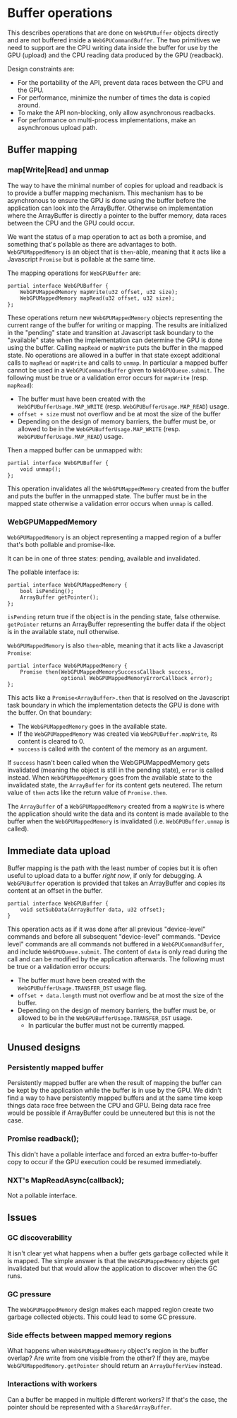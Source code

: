 # Buffer operations

This describes operations that are done on `WebGPUBuffer` objects directly and are not buffered inside a `WebGPUCommandBuffer`.
The two primitives we need to support are the CPU writing data inside the buffer for use by the GPU (upload) and the CPU reading data produced by the GPU (readback).

Design constraints are:

 - For the portability of the API, prevent data races between the CPU and the GPU.
 - For performance, minimize the number of times the data is copied around.
 - To make the API non-blocking, only allow asynchronous readbacks.
 - For performance on multi-process implementations, make an asynchronous upload path.

## Buffer mapping

### map[Write|Read] and unmap

The way to have the minimal number of copies for upload and readback is to provide a buffer mapping mechanism.
This mechanism has to be asynchronous to ensure the GPU is done using the buffer before the application can look into the ArrayBuffer.
Otherwise on implementation where the ArrayBuffer is directly a pointer to the buffer memory, data races between the CPU and the GPU could occur.

We want the status of a map operation to act as both a promise, and something that's pollable as there are advantages to both.
`WebGPUMappedMemory` is an object that is `then`-able, meaning that it acts like a Javascript `Promise` but is pollable at the same time.

The mapping operations for `WebGPUBuffer` are:

```
partial interface WebGPUBuffer {
    WebGPUMappedMemory mapWrite(u32 offset, u32 size);
    WebGPUMappedMemory mapRead(u32 offset, u32 size);
};
```

These operations return new `WebGPUMappedMemory` objects representing the current range of the buffer for writing or mapping.
The results are initialized in the "pending" state and transition at Javascript task boundary to the "available" state when the implementation can determine the GPU is done using the buffer.
Calling `mapRead` or `mapWrite` puts the buffer in the mapped state.
No operations are allowed in a buffer in that state except additional calls to `mapRead` or `mapWrite` and calls to `unmap`.
In particular a mapped buffer cannot be used in a `WebGPUCommandBuffer` given to `WebGPUQueue.submit`.
The following must be true or a validation error occurs for `mapWrite` (resp. `mapRead`):

 - The buffer must have been created with the `WebGPUBufferUsage.MAP_WRITE` (resp. `WebGPUBufferUsage.MAP_READ`) usage.
 - `offset + size` must not overflow and be at most the size of the buffer
 - Depending on the design of memory barriers, the buffer must be, or allowed to be in the `WebGPUBufferUsage.MAP_WRITE` (resp. `WebGPUBufferUsage.MAP_READ`) usage.

Then a mapped buffer can be unmapped with:

```
partial interface WebGPUBuffer {
    void unmap();
};
```

This operation invalidates all the `WebGPUMappedMemory` created from the buffer and puts the buffer in the unmapped state.
The buffer must be in the mapped state otherwise a validation error occurs when `unmap` is called.

### WebGPUMappedMemory

`WebGPUMappedMemory` is an object representing a mapped region of a buffer that's both pollable and promise-like.

It can be in one of three states: pending, available and invalidated.

The pollable interface is:

```
partial interface WebGPUMappedMemory {
    bool isPending();
    ArrayBuffer getPointer();
};
```

`isPending` return true if the object is in the pending state, false otherwise.
`getPointer` returns an ArrayBuffer representing the buffer data if the object is in the available state, null otherwise.

`WebGPUMappedMemory` is also `then`-able, meaning that it acts like a Javascript `Promise`:

```
partial interface WebGPUMappedMemory {
    Promise then(WebGPUMappedMemorySuccessCallback success,
                 optional WebGPUMappedMemoryErrorCallback error);
};
```

This acts like a `Promise<ArrayBuffer>.then` that is resolved on the Javascript task boundary in which the implementation detects the GPU is done with the buffer.
On that boundary:

 - The `WebGPUMappedMemory` goes in the available state.
 - If the `WebGPUMappedMemory` was created via `WebGPUBuffer.mapWrite`, its content is cleared to 0.
 - `success` is called with the content of the memory as an argument.

If `success` hasn't been called when the WebGPUMappedMemory gets invalidated (meaning the object is still in the pending state), `error` is called instead. When `WebGPUMappedMemory` goes from the available state to the invalidated state, the `ArrayBuffer` for its content gets neutered. The return value of `then` acts like the return value of `Promise.then`.

The `ArrayBuffer` of a `WebGPUMappedMemory` created from a `mapWrite` is where the application should write the data and its content is made available to the buffer when the `WebGPUMappedMemory` is invalidated (i.e. `WebGPUBuffer.unmap` is called).

## Immediate data upload

Buffer mapping is the path with the least number of copies but it is often useful to upload data to a buffer *right now*, if only for debugging.
A `WebGPUBuffer` operation is provided that takes an ArrayBuffer and copies its content at an offset in the buffer.

```
partial interface WebGPUBuffer {
    void setSubData(ArrayBuffer data, u32 offset);
}
```

This operation acts as if it was done after all previous "device-level" commands and before all subsequent "device-level" commands.
"Device level" commands are all commands not buffered in a `WebGPUCommandBuffer`, and include `WebGPUQueue.submit`.
The content of `data` is only read during the call and can be modified by the application afterwards.
The following must be true or a validation error occurs:

 - The buffer must have been created with the `WebGPUBufferUsage.TRANSFER_DST` usage flag.
 - `offset + data.length` must not overflow and be at most the size of the buffer.
 - Depending on the design of memory barriers, the buffer must be, or allowed to be in the `WebGPUBufferUsage.TRANSFER_DST` usage.
   - In particular the buffer must not be currently mapped.

## Unused designs

### Persistently mapped buffer

Persistently mapped buffer are when the result of mapping the buffer can be kept by the application while the buffer is in use by the GPU.
We didn't find a way to have persistently mapped buffers and at the same time keep things data race free between the CPU and GPU.
Being data race free would be possible if ArrayBuffer could be unneutered but this is not the case.

### Promise<ArrayBuffer> readback();

This didn't have a pollable interface and forced an extra buffer-to-buffer copy to occur if the GPU execution could be resumed immediately.

### NXT's MapReadAsync(callback);

Not a pollable interface.

## Issues

### GC discoverability

It isn't clear yet what happens when a buffer gets garbage collected while it is mapped.
The simple answer is that the `WebGPUMappedMemory` objects get invalidated but that would allow the application to discover when the GC runs.

### GC pressure

The `WebGPUMappedMemory` design makes each mapped region create two garbage collected objects. This could lead to some GC pressure.

### Side effects between mapped memory regions

What happens when `WebGPUMappedMemory` object's region in the buffer overlap?
Are write from one visible from the other?
If they are, maybe `WebGPUMappedMemory.getPointer` should return an `ArrayBufferView` instead.

### Interactions with workers

Can a buffer be mapped in multiple different workers?
If that's the case, the pointer should be represented with a `SharedArrayBuffer`.
